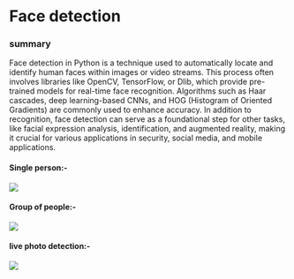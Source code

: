 <h1>
  Face detection
</h1>
<h3>
  summary 
</h3>
<p>
  Face detection in Python is a technique used to automatically locate and identify human faces within images or video streams. This process often involves libraries like OpenCV, TensorFlow, or Dlib, which provide pre-trained models for real-time face recognition. Algorithms such as Haar cascades, deep learning-based CNNs, and HOG (Histogram of Oriented Gradients) are commonly used to enhance accuracy. In addition to recognition, face detection can serve as a foundational step for other tasks, like facial expression analysis, identification, and augmented reality, making it crucial for various applications in security, social media, and mobile applications.
</p>
<h4>
  Single person:- 
</h4>
<img src = "10.11.2024_12.50.13_REC.png">
<h4>
  Group of people:-
</h4>
<img src = "10.11.2024_12.53.03_REC.png">
<h4>
  live photo detection:-
</h4>
<img src = "10.11.2024_12.54.36_REC.png">
